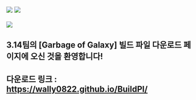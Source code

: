 ## <img src="https://img.shields.io/badge/unity-FFFFFF?style=for-the-badge&logo=unity&logoColor=black"> <img src="https://img.shields.io/badge/csharp-239120?style=for-the-badge&logo=CSharp&logoColor=white">

<img src="https://capsule-render.vercel.app/api?type=waving&color=auto&height=200&section=header&text=GarbageofGalaxy&fontSize=40" />

## 3.14팀의 [Garbage of Galaxy] 빌드 파일 다운로드 페이지에 오신 것을 환영합니다!

## 다운로드 링크 : https://wally0822.github.io/BuildPI/
